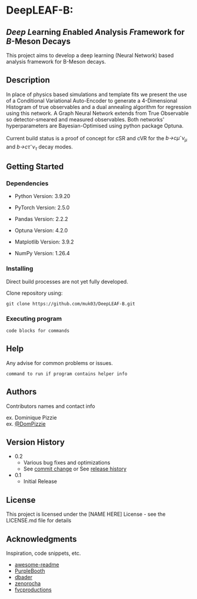 # DeepLEAF-B: 
## ***Deep*** ***L***earning ***E***nabled ***A***nalysis ***F***ramework for ***B***-Meson Decays

This project aims to develop a deep learning (Neural Network) based analysis framework for B-Meson decays.

## Description

In place of physics based simulations and template fits we present the use of a Conditional Variational Auto-Encoder to generate a 4-Dimensional Histogram of true observables and a dual annealing algorithm for regression using this network. A Graph Neural Network extends from True Observable so detector-smeared and measured observables. Both networks' hyperparameters are Bayesian-Optimised using python package Optuna.

Current build status is a proof of concept for cSR and cVR for the _b&rarr;cμ<sup>-</sup>ν<sub>μ</sub>_ and _b&rarr;cτ<sup>-</sup>ν<sub>τ</sub>_ decay modes. 

## Getting Started

### Dependencies

* Python Version: 3.9.20

* PyTorch Version: 2.5.0
* Pandas Version: 2.2.2
* Optuna Version: 4.2.0
* Matplotlib Version: 3.9.2
* NumPy Version: 1.26.4

### Installing

Direct build processes are not yet fully developed. 

Clone repository using:
```
git clone https://github.com/muk03/DeepLEAF-B.git
```

### Executing program


```
code blocks for commands
```

## Help

Any advise for common problems or issues.
```
command to run if program contains helper info
```

## Authors

Contributors names and contact info

ex. Dominique Pizzie  
ex. [@DomPizzie](https://twitter.com/dompizzie)

## Version History

* 0.2
    * Various bug fixes and optimizations
    * See [commit change]() or See [release history]()
* 0.1
    * Initial Release

## License

This project is licensed under the [NAME HERE] License - see the LICENSE.md file for details

## Acknowledgments

Inspiration, code snippets, etc.
* [awesome-readme](https://github.com/matiassingers/awesome-readme)
* [PurpleBooth](https://gist.github.com/PurpleBooth/109311bb0361f32d87a2)
* [dbader](https://github.com/dbader/readme-template)
* [zenorocha](https://gist.github.com/zenorocha/4526327)
* [fvcproductions](https://gist.github.com/fvcproductions/1bfc2d4aecb01a834b46)
